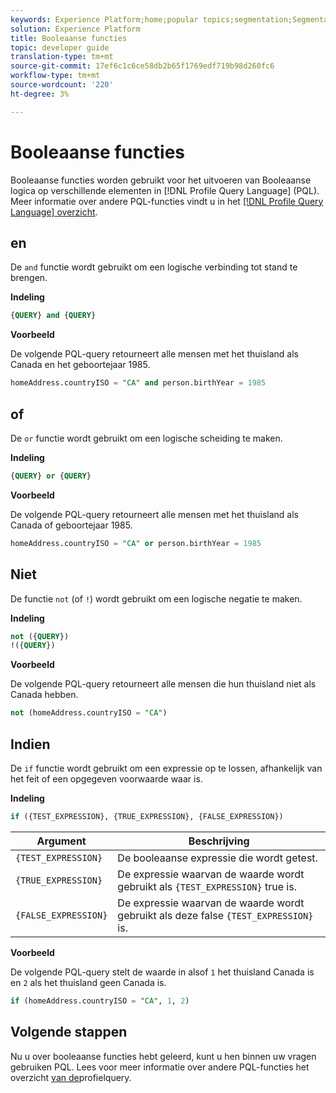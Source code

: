 ```yaml
---
keywords: Experience Platform;home;popular topics;segmentation;Segmentation;Segmentation Service;pql;PQL;Profile Query Language;boolean functions;boolean;
solution: Experience Platform
title: Booleaanse functies
topic: developer guide
translation-type: tm+mt
source-git-commit: 17ef6c1c6ce58db2b65f1769edf719b98d260fc6
workflow-type: tm+mt
source-wordcount: '220'
ht-degree: 3%

---
```



# Booleaanse functies

Booleaanse functies worden gebruikt voor het uitvoeren van Booleaanse logica op verschillende elementen in [!DNL Profile Query Language] (PQL).  Meer informatie over andere PQL-functies vindt u in het [[!DNL Profile Query Language] overzicht](./overview.md).

## en

De `and` functie wordt gebruikt om een logische verbinding tot stand te brengen.

**Indeling**

```sql
{QUERY} and {QUERY}
```

**Voorbeeld**

De volgende PQL-query retourneert alle mensen met het thuisland als Canada en het geboortejaar 1985.

```sql
homeAddress.countryISO = "CA" and person.birthYear = 1985
```

## of

De `or` functie wordt gebruikt om een logische scheiding te maken.

**Indeling**

```sql
{QUERY} or {QUERY}
```

**Voorbeeld**

De volgende PQL-query retourneert alle mensen met het thuisland als Canada of geboortejaar 1985.

```sql
homeAddress.countryISO = "CA" or person.birthYear = 1985
```

## Niet

De functie `not` (of `!`) wordt gebruikt om een logische negatie te maken.

**Indeling**

```sql
not ({QUERY})
!({QUERY})
```

**Voorbeeld**

De volgende PQL-query retourneert alle mensen die hun thuisland niet als Canada hebben.

```sql
not (homeAddress.countryISO = "CA")
```

## Indien

De `if` functie wordt gebruikt om een expressie op te lossen, afhankelijk van het feit of een opgegeven voorwaarde waar is.

**Indeling**

```sql
if ({TEST_EXPRESSION}, {TRUE_EXPRESSION}, {FALSE_EXPRESSION})
```

| Argument | Beschrijving |
| --------- | ----------- |
| `{TEST_EXPRESSION}` | De booleaanse expressie die wordt getest. |
| `{TRUE_EXPRESSION}` | De expressie waarvan de waarde wordt gebruikt als `{TEST_EXPRESSION}` true is. |
| `{FALSE_EXPRESSION}` | De expressie waarvan de waarde wordt gebruikt als deze false `{TEST_EXPRESSION}` is. |

**Voorbeeld**

De volgende PQL-query stelt de waarde in alsof `1` het thuisland Canada is en `2` als het thuisland geen Canada is.

```sql
if (homeAddress.countryISO = "CA", 1, 2)
```

## Volgende stappen

Nu u over booleaanse functies hebt geleerd, kunt u hen binnen uw vragen gebruiken PQL. Lees voor meer informatie over andere PQL-functies het overzicht [van de](./overview.md)profielquery.
